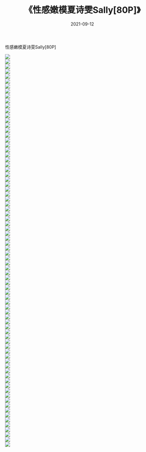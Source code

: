﻿---
layout: post
title:  《性感嫩模夏诗雯Sally[80P]》
date:   2021-09-12
img: http://pic.660000.xyz/1:/性感/2021/性感嫩模夏诗雯Sally[80P]/000.jpg
categories: [美女, 清纯, 唯美]
---

性感嫩模夏诗雯Sally[80P]

  ![](http://pic.660000.xyz/1:/性感/2021/性感嫩模夏诗雯Sally[80P]/001.jpg) <br> ![](http://pic.660000.xyz/1:/性感/2021/性感嫩模夏诗雯Sally[80P]/002.jpg) <br> ![](http://pic.660000.xyz/1:/性感/2021/性感嫩模夏诗雯Sally[80P]/003.jpg) <br> ![](http://pic.660000.xyz/1:/性感/2021/性感嫩模夏诗雯Sally[80P]/004.jpg) <br> ![](http://pic.660000.xyz/1:/性感/2021/性感嫩模夏诗雯Sally[80P]/005.jpg) <br> ![](http://pic.660000.xyz/1:/性感/2021/性感嫩模夏诗雯Sally[80P]/006.jpg) <br> ![](http://pic.660000.xyz/1:/性感/2021/性感嫩模夏诗雯Sally[80P]/007.jpg) <br> ![](http://pic.660000.xyz/1:/性感/2021/性感嫩模夏诗雯Sally[80P]/008.jpg) <br> ![](http://pic.660000.xyz/1:/性感/2021/性感嫩模夏诗雯Sally[80P]/009.jpg) <br> ![](http://pic.660000.xyz/1:/性感/2021/性感嫩模夏诗雯Sally[80P]/010.jpg) <br> ![](http://pic.660000.xyz/1:/性感/2021/性感嫩模夏诗雯Sally[80P]/011.jpg) <br> ![](http://pic.660000.xyz/1:/性感/2021/性感嫩模夏诗雯Sally[80P]/012.jpg) <br> ![](http://pic.660000.xyz/1:/性感/2021/性感嫩模夏诗雯Sally[80P]/013.jpg) <br> ![](http://pic.660000.xyz/1:/性感/2021/性感嫩模夏诗雯Sally[80P]/014.jpg) <br> ![](http://pic.660000.xyz/1:/性感/2021/性感嫩模夏诗雯Sally[80P]/015.jpg) <br> ![](http://pic.660000.xyz/1:/性感/2021/性感嫩模夏诗雯Sally[80P]/016.jpg) <br> ![](http://pic.660000.xyz/1:/性感/2021/性感嫩模夏诗雯Sally[80P]/017.jpg) <br> ![](http://pic.660000.xyz/1:/性感/2021/性感嫩模夏诗雯Sally[80P]/018.jpg) <br> ![](http://pic.660000.xyz/1:/性感/2021/性感嫩模夏诗雯Sally[80P]/019.jpg) <br> ![](http://pic.660000.xyz/1:/性感/2021/性感嫩模夏诗雯Sally[80P]/020.jpg) <br> ![](http://pic.660000.xyz/1:/性感/2021/性感嫩模夏诗雯Sally[80P]/021.jpg) <br> ![](http://pic.660000.xyz/1:/性感/2021/性感嫩模夏诗雯Sally[80P]/022.jpg) <br> ![](http://pic.660000.xyz/1:/性感/2021/性感嫩模夏诗雯Sally[80P]/023.jpg) <br> ![](http://pic.660000.xyz/1:/性感/2021/性感嫩模夏诗雯Sally[80P]/024.jpg) <br> ![](http://pic.660000.xyz/1:/性感/2021/性感嫩模夏诗雯Sally[80P]/025.jpg) <br> ![](http://pic.660000.xyz/1:/性感/2021/性感嫩模夏诗雯Sally[80P]/026.jpg) <br> ![](http://pic.660000.xyz/1:/性感/2021/性感嫩模夏诗雯Sally[80P]/027.jpg) <br> ![](http://pic.660000.xyz/1:/性感/2021/性感嫩模夏诗雯Sally[80P]/028.jpg) <br> ![](http://pic.660000.xyz/1:/性感/2021/性感嫩模夏诗雯Sally[80P]/029.jpg) <br> ![](http://pic.660000.xyz/1:/性感/2021/性感嫩模夏诗雯Sally[80P]/030.jpg) <br> ![](http://pic.660000.xyz/1:/性感/2021/性感嫩模夏诗雯Sally[80P]/031.jpg) <br> ![](http://pic.660000.xyz/1:/性感/2021/性感嫩模夏诗雯Sally[80P]/032.jpg) <br> ![](http://pic.660000.xyz/1:/性感/2021/性感嫩模夏诗雯Sally[80P]/033.jpg) <br> ![](http://pic.660000.xyz/1:/性感/2021/性感嫩模夏诗雯Sally[80P]/034.jpg) <br> ![](http://pic.660000.xyz/1:/性感/2021/性感嫩模夏诗雯Sally[80P]/035.jpg) <br> ![](http://pic.660000.xyz/1:/性感/2021/性感嫩模夏诗雯Sally[80P]/036.jpg) <br> ![](http://pic.660000.xyz/1:/性感/2021/性感嫩模夏诗雯Sally[80P]/037.jpg) <br> ![](http://pic.660000.xyz/1:/性感/2021/性感嫩模夏诗雯Sally[80P]/038.jpg) <br> ![](http://pic.660000.xyz/1:/性感/2021/性感嫩模夏诗雯Sally[80P]/039.jpg) <br> ![](http://pic.660000.xyz/1:/性感/2021/性感嫩模夏诗雯Sally[80P]/040.jpg) <br> ![](http://pic.660000.xyz/1:/性感/2021/性感嫩模夏诗雯Sally[80P]/041.jpg) <br> ![](http://pic.660000.xyz/1:/性感/2021/性感嫩模夏诗雯Sally[80P]/042.jpg) <br> ![](http://pic.660000.xyz/1:/性感/2021/性感嫩模夏诗雯Sally[80P]/043.jpg) <br> ![](http://pic.660000.xyz/1:/性感/2021/性感嫩模夏诗雯Sally[80P]/044.jpg) <br> ![](http://pic.660000.xyz/1:/性感/2021/性感嫩模夏诗雯Sally[80P]/045.jpg) <br> ![](http://pic.660000.xyz/1:/性感/2021/性感嫩模夏诗雯Sally[80P]/046.jpg) <br> ![](http://pic.660000.xyz/1:/性感/2021/性感嫩模夏诗雯Sally[80P]/047.jpg) <br> ![](http://pic.660000.xyz/1:/性感/2021/性感嫩模夏诗雯Sally[80P]/048.jpg) <br> ![](http://pic.660000.xyz/1:/性感/2021/性感嫩模夏诗雯Sally[80P]/049.jpg) <br> ![](http://pic.660000.xyz/1:/性感/2021/性感嫩模夏诗雯Sally[80P]/050.jpg) <br> ![](http://pic.660000.xyz/1:/性感/2021/性感嫩模夏诗雯Sally[80P]/051.jpg) <br> ![](http://pic.660000.xyz/1:/性感/2021/性感嫩模夏诗雯Sally[80P]/052.jpg) <br> ![](http://pic.660000.xyz/1:/性感/2021/性感嫩模夏诗雯Sally[80P]/053.jpg) <br> ![](http://pic.660000.xyz/1:/性感/2021/性感嫩模夏诗雯Sally[80P]/054.jpg) <br> ![](http://pic.660000.xyz/1:/性感/2021/性感嫩模夏诗雯Sally[80P]/055.jpg) <br> ![](http://pic.660000.xyz/1:/性感/2021/性感嫩模夏诗雯Sally[80P]/056.jpg) <br> ![](http://pic.660000.xyz/1:/性感/2021/性感嫩模夏诗雯Sally[80P]/057.jpg) <br> ![](http://pic.660000.xyz/1:/性感/2021/性感嫩模夏诗雯Sally[80P]/058.jpg) <br> ![](http://pic.660000.xyz/1:/性感/2021/性感嫩模夏诗雯Sally[80P]/059.jpg) <br> ![](http://pic.660000.xyz/1:/性感/2021/性感嫩模夏诗雯Sally[80P]/060.jpg) <br> ![](http://pic.660000.xyz/1:/性感/2021/性感嫩模夏诗雯Sally[80P]/061.jpg) <br> ![](http://pic.660000.xyz/1:/性感/2021/性感嫩模夏诗雯Sally[80P]/062.jpg) <br> ![](http://pic.660000.xyz/1:/性感/2021/性感嫩模夏诗雯Sally[80P]/063.jpg) <br> ![](http://pic.660000.xyz/1:/性感/2021/性感嫩模夏诗雯Sally[80P]/064.jpg) <br> ![](http://pic.660000.xyz/1:/性感/2021/性感嫩模夏诗雯Sally[80P]/065.jpg) <br> ![](http://pic.660000.xyz/1:/性感/2021/性感嫩模夏诗雯Sally[80P]/066.jpg) <br> ![](http://pic.660000.xyz/1:/性感/2021/性感嫩模夏诗雯Sally[80P]/067.jpg) <br> ![](http://pic.660000.xyz/1:/性感/2021/性感嫩模夏诗雯Sally[80P]/068.jpg) <br> ![](http://pic.660000.xyz/1:/性感/2021/性感嫩模夏诗雯Sally[80P]/069.jpg) <br> ![](http://pic.660000.xyz/1:/性感/2021/性感嫩模夏诗雯Sally[80P]/070.jpg) <br> ![](http://pic.660000.xyz/1:/性感/2021/性感嫩模夏诗雯Sally[80P]/071.jpg) <br> ![](http://pic.660000.xyz/1:/性感/2021/性感嫩模夏诗雯Sally[80P]/072.jpg) <br> ![](http://pic.660000.xyz/1:/性感/2021/性感嫩模夏诗雯Sally[80P]/073.jpg) <br> ![](http://pic.660000.xyz/1:/性感/2021/性感嫩模夏诗雯Sally[80P]/074.jpg) <br> ![](http://pic.660000.xyz/1:/性感/2021/性感嫩模夏诗雯Sally[80P]/075.jpg) <br> ![](http://pic.660000.xyz/1:/性感/2021/性感嫩模夏诗雯Sally[80P]/076.jpg) <br> ![](http://pic.660000.xyz/1:/性感/2021/性感嫩模夏诗雯Sally[80P]/077.jpg) <br> ![](http://pic.660000.xyz/1:/性感/2021/性感嫩模夏诗雯Sally[80P]/078.jpg) <br> ![](http://pic.660000.xyz/1:/性感/2021/性感嫩模夏诗雯Sally[80P]/079.jpg) <br> ![](http://pic.660000.xyz/1:/性感/2021/性感嫩模夏诗雯Sally[80P]/080.jpg) <br>